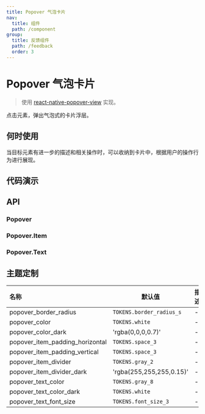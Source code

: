 ```yaml
---
title: Popover 气泡卡片
nav:
  title: 组件
  path: /component
group:
  title: 反馈组件
  path: /feedback
  order: 3
---
```


# Popover 气泡卡片

> 使用 [react-native-popover-view](https://github.com/SteffeyDev/react-native-popover-view) 实现。

点击元素，弹出气泡式的卡片浮层。

## 何时使用

当目标元素有进一步的描述和相关操作时，可以收纳到卡片中，根据用户的操作行为进行展现。

## 代码演示

<code src="./__fixtures__/basic.tsx"></code>

## API

### Popover

### Popover.Item

### Popover.Text

## 主题定制

| 名称                            | 默认值                   | 描述 |
| :------------------------------ | ------------------------ | ---- |
| popover_border_radius           | `TOKENS.border_radius_s` | -    |
| popover_color                   | `TOKENS.white`           | -    |
| popover_color_dark              | 'rgba(0,0,0,0.7)'        | -    |
| popover_item_padding_horizontal | `TOKENS.space_3`         | -    |
| popover_item_padding_vertical   | `TOKENS.space_3`         | -    |
| popover_item_divider            | `TOKENS.gray_2`          | -    |
| popover_item_divider_dark       | 'rgba(255,255,255,0.15)' | -    |
| popover_text_color              | `TOKENS.gray_8`          | -    |
| popover_text_color_dark         | `TOKENS.white`           | -    |
| popover_text_font_size          | `TOKENS.font_size_3`     | -    |
